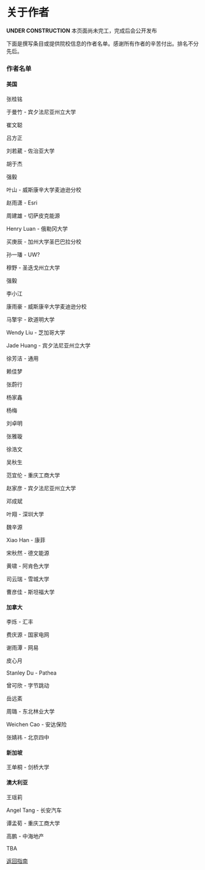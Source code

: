 # 关于作者

**UNDER CONSTRUCTION** 本页面尚未完工，完成后会公开发布

下面是撰写条目或提供院校信息的作者名单。感谢所有作者的辛苦付出。排名不分先后。

### 作者名单

#### 美国

张桂铭

于曼竹 - 宾夕法尼亚州立大学

崔文聪

吕方正

刘若葳 - 佐治亚大学

胡于杰

强毅

叶山 - 威斯康辛大学麦迪逊分校

赵雨潇 - Esri

周建雄 - 切萨皮克能源

Henry Luan - 俄勒冈大学

买庚辰 - 加州大学圣巴巴拉分校

孙一璠 - UW?

穆野 - 圣迭戈州立大学

强毅

李小江

康雨豪 - 威斯康辛大学麦迪逊分校

马擎宇 - 欧道明大学

Wendy Liu - 芝加哥大学

Jade Huang - 宾夕法尼亚州立大学

徐芳洁 - 通用

赖佳梦

张蔚行

杨家鑫

杨梅

刘卓明

张雅璇

徐浩文

吴秋生

范宜伦 - 重庆工商大学

赵家彦 - 宾夕法尼亚州立大学

邓成斌

叶翔 - 深圳大学

魏辛源

Xiao Han - 康菲

宋秋然 - 德文能源

黄啸 - 阿肯色大学

司云瑞 - 雪城大学

曹彦佳 - 斯坦福大学

#### 加拿大

李烁 - 汇丰

费庆源 - 国家电网

谢雨潭 - 网易

皮心月

Stanley Du - Pathea

曾可欣 - 字节跳动

岳远紊

周璐 - 东北林业大学

Weichen Cao - 安达保险

张婧祎 - 北京四中

#### 新加坡

王单桐 - 剑桥大学

#### 澳大利亚

王瑶莉

Angel Tang - 长安汽车

谭孟荀 - 重庆工商大学

高鹏 - 中海地产


TBA

[返回指南](https://gis-info.github.io/)
